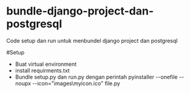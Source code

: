 # bundle-django-project-dan-postgresql
Code setup dan run untuk menbundel django project dan postgresql

#Setup
- Buat virtual environment
- install requirments.txt
- Bundle setup.py dan run.py dengan perintah pyinstaller --onefile --noupx --icon="images\myicon.ico" file.py

